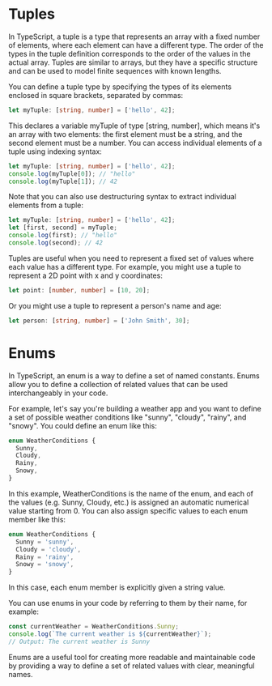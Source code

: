 # Tuples

In TypeScript, a tuple is a type that represents an array with a fixed number of elements, where each element can have a different type. The order of the types in the tuple definition corresponds to the order of the values in the actual array. Tuples are similar to arrays, but they have a specific structure and can be used to model finite sequences with known lengths.

You can define a tuple type by specifying the types of its elements enclosed in square brackets, separated by commas:

```ts
let myTuple: [string, number] = ['hello', 42];
```

This declares a variable myTuple of type [string, number], which means it's an array with two elements: the first element must be a string, and the second element must be a number. You can access individual elements of a tuple using indexing syntax:

```ts
let myTuple: [string, number] = ['hello', 42];
console.log(myTuple[0]); // "hello"
console.log(myTuple[1]); // 42
```

Note that you can also use destructuring syntax to extract individual elements from a tuple:

```ts
let myTuple: [string, number] = ['hello', 42];
let [first, second] = myTuple;
console.log(first); // "hello"
console.log(second); // 42
```

Tuples are useful when you need to represent a fixed set of values where each value has a different type. For example, you might use a tuple to represent a 2D point with x and y coordinates:

```ts
let point: [number, number] = [10, 20];
```

Or you might use a tuple to represent a person's name and age:

```ts
let person: [string, number] = ['John Smith', 30];
```

# Enums

In TypeScript, an enum is a way to define a set of named constants. Enums allow you to define a collection of related values that can be used interchangeably in your code.

For example, let's say you're building a weather app and you want to define a set of possible weather conditions like "sunny", "cloudy", "rainy", and "snowy". You could define an enum like this:

```ts
enum WeatherConditions {
  Sunny,
  Cloudy,
  Rainy,
  Snowy,
}
```

In this example, WeatherConditions is the name of the enum, and each of the values (e.g. Sunny, Cloudy, etc.) is assigned an automatic numerical value starting from 0. You can also assign specific values to each enum member like this:

```ts
enum WeatherConditions {
  Sunny = 'sunny',
  Cloudy = 'cloudy',
  Rainy = 'rainy',
  Snowy = 'snowy',
}
```

In this case, each enum member is explicitly given a string value.

You can use enums in your code by referring to them by their name, for example:

```ts
const currentWeather = WeatherConditions.Sunny;
console.log(`The current weather is ${currentWeather}`);
// Output: The current weather is Sunny
```

Enums are a useful tool for creating more readable and maintainable code by providing a way to define a set of related values with clear, meaningful names.
